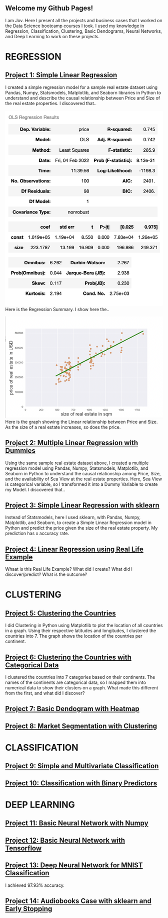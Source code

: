 ## Welcome my Github Pages!

I am Jov. Here I present all the projects and business cases that I worked on the Data Science bootcamp courses I took. 
I used my knowledge in Regression, Classification, Clustering, Basic Dendograms, Neural Networks, and Deep Learning to work on these projects.

# REGRESSION

## [Project 1: Simple Linear Regression](https://github.com/jovemmanuelre/Simple-Linear-Regression---StatsModels)
I created a simple regression model for a sample real estate dataset using Pandas, Numpy, Statsmodels, Matplotlib, and Seaborn libraries in Python to understand and describe the causal relationship between Price and Size of the real estate properties.
I discovered that..

![Regression Summary](images/Linear%20Regressions/Simple/Screen%20Shot%202022-02-04%20at%2012.18.23%20PM.png)
Here is the Regression Summary. I show here the..

![Graph](images/Linear%20Regressions/Simple/Screen%20Shot%202022-02-08%20at%201.04.08%20PM.png)
Here is the graph showing the Linear relationship between Price and Size. As the size of a real estate increases, so does the price.

## [Project 2: Multiple Linear Regression with Dummies](https://github.com/jovemmanuelre/Multiple-Linear-Regression-with-Dummies)
Using the same sample real estate dataset above, I created a multiple regression model using Pandas, Numpy, Statsmodels, Matplotlib, and Seaborn in Python to understand the causal relationship among Price, Size, and the availability of Sea View at the real estate properties. Here, Sea View is categorical variable, so I transformed it into a Dummy Variable to create my Model.
I discovered that..

## [Project 3: Simple Linear Regression with sklearn](https://github.com/jovemmanuelre/Simple-Regression-sklearn)
Instead of Statsmodels, here I used sklearn, with Pandas, Numpy, Matplotlib, and Seaborn, to create a Simple Linear Regression model in Python and predict the price given the size of the real estate property.
My prediction has x accuracy rate.

## [Project 4: Linear Regression using Real Life Example](https://github.com/jovemmanuelre/Practical-Case-Example-Regression-with-sklearn)
Whaat is this Real Life Example? What did I create? What did I discover/predict? What is the outcome?

# CLUSTERING

## [Project 5: Clustering the Countries](https://github.com/jovemmanuelre/Clustering-Countries)
I did Clustering in Python using Matplotlib to plot the location of all countries in a graph. Using their respective latitudes and longitudes, I clustered the countries into 7. The graph shows the location of the countries per continent.

## [Project 6: Clustering the Countries with Categorical Data](https://github.com/jovemmanuelre/Clustering-Countries-Categorical)
I clustered the countries into 7 categories based on their continents. The names of the continents are categorical data, so I mapped them into numerical data to show their clusters on a graph.
What made this different from the first, and what did I discover?

## [Project 7: Basic Dendogram with Heatmap](https://github.com/jovemmanuelre/Basic-Dendogram-with-Heatmap)

## [Project 8: Market Segmentation with Clustering](https://github.com/jovemmanuelre/Market-Segmentation-with-Clustering)

# CLASSIFICATION

## [Project 9: Simple and Multivariate Classification](https://github.com/jovemmanuelre/Simple-and-Multivariate-Classification)


## [Project 10: Classification with Binary Predictors](https://github.com/jovemmanuelre/Classification-with-Binary-Predictors)


# DEEP LEARNING

## [Project 11: Basic Neural Network with Numpy](https://github.com/jovemmanuelre/Building-a-Basic-Neural-Network-with-NumPy)


## [Project 12: Basic Neural Network with Tensorflow](https://github.com/jovemmanuelre/Building-a-Basic-Neural-Network-with-Tensorflow)


## [Project 13: Deep Neural Network for MNIST Classification](https://github.com/jovemmanuelre/Deep-Neural-Network-for-MNIST-Classification)
I achieved 97.93% accuracy.


## [Project 14: Audiobooks Case with sklearn and Early Stopping](https://github.com/jovemmanuelre/Deep-Learning-Audiobooks-Case-Preprocessed-and-with-Early-Stopping)
